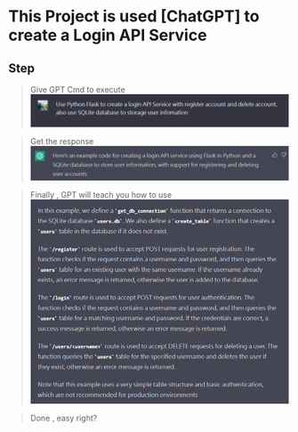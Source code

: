 # This Project is used [ChatGPT] to create a Login API Service

## Step

> Give GPT Cmd to execute
![Image](https://github.com/jony371400/Learn-ChatGPT/blob/main/Pic/cmd.png)

> Get the response
![Image](https://github.com/jony371400/Learn-ChatGPT/blob/main/Pic/response.png)

> Finally , GPT will teach you how to use
![Image](https://github.com/jony371400/Learn-ChatGPT/blob/main/Pic/infomation.png)

> Done , easy right?